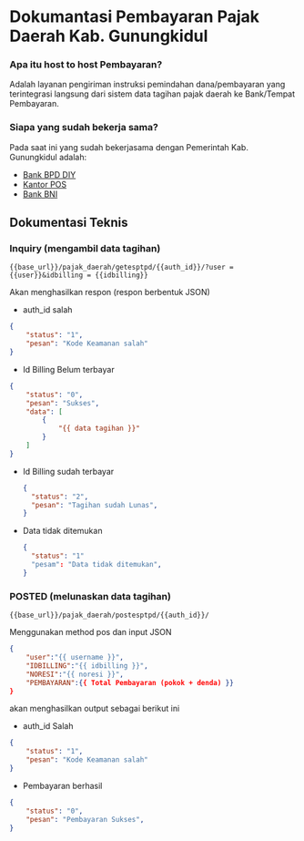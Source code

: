 # Dokumantasi Pembayaran Pajak Daerah Kab. Gunungkidul
### Apa itu host to host Pembayaran?
Adalah layanan pengiriman instruksi pemindahan dana/pembayaran yang terintegrasi langsung dari sistem data tagihan pajak daerah ke Bank/Tempat Pembayaran.

### Siapa yang sudah bekerja sama?
Pada saat ini yang sudah bekerjasama dengan Pemerintah Kab. Gunungkidul adalah:
* [Bank BPD DIY](https://bpddiy.co.id)
* [Kantor POS](https://www.posindonesia.co.id/)
* [Bank BNI](https://www.bni.co.id/)

## Dokumentasi Teknis
### Inquiry (mengambil data tagihan)

```
{{base_url}}/pajak_daerah/getesptpd/{{auth_id}}/?user = {{user}}&idbilling = {{idbilling}}
```

Akan menghasilkan respon (respon berbentuk JSON)
* auth_id salah

  
```json
{
    "status": "1",
    "pesan": "Kode Keamanan salah"
}
```

* Id Billing Belum terbayar

```JSON
{
    "status": "0",
    "pesan": "Sukses",
    "data": [
        {
            "{{ data tagihan }}"
        }
    ]
}
```
* Id Billing sudah terbayar

  ```JSON
  {
    "status": "2",
    "pesan": "Tagihan sudah Lunas",
  }
  ```
* Data tidak ditemukan

  ```JSON
  {
    "status": "1"
    "pesam": "Data tidak ditemukan",
  }
  ```
### POSTED (melunaskan data tagihan)

```
{{base_url}}/pajak_daerah/postesptpd/{{auth_id}}/
```
Menggunakan method pos dan input JSON

```json
{
    "user":"{{ username }}",
    "IDBILLING":"{{ idbilling }}",
    "NORESI":"{{ noresi }}",
    "PEMBAYARAN":{{ Total Pembayaran (pokok + denda) }}
}
```
akan menghasilkan output sebagai berikut ini

* auth_id Salah
  
```json
{
    "status": "1",
    "pesan": "Kode Keamanan salah"
}
```
* Pembayaran berhasil
```json
{
    "status": "0",
    "pesan": "Pembayaran Sukses",
}
```
